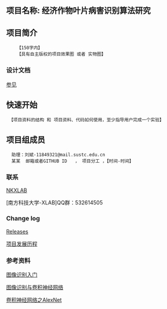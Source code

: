 ## 项目名称: 经济作物叶片病害识别算法研究
## 项目简介
        【150字内】
        【具有自主版权的项目效果图 或者 实物图】

### 设计文档 ###
[参见](https://github.com/SUSTC-XLAB/TEST//wiki)

## 快速开始
     【项目资料的结构 和 项目资料、代码如何使用，至少指导用户完成一个实验】

## 项目组成员
      助理：刘斌-11849321@mail.sustc.edu.cn
      某某  邮箱或者GITHUB ID   ， 项目分工 ，【时间-时间】
### 联系 ###
[NKXLAB](https://github.com/NKXLAB)

[南方科技大学-XLAB]QQ群：532614505
    
### Change log ###

[Releases](https://github.com/SUSTC-XLAB/TEST//releases)

[项目发展历程](https://github.com/SUSTC-XLAB/crops.wiki.git)
 
    
### 参考资料 ###


[图像识别入门](https://github.com/SUSTC-XLAB/crops.wiki.git)

[图像识别与卷积神经网络](https://github.com/SUSTC-XLAB/crops.wiki.git)

[卷积神经网络之AlexNet](https://github.com/SUSTC-XLAB/crops/wiki/卷积神经网络之AlexNet)
